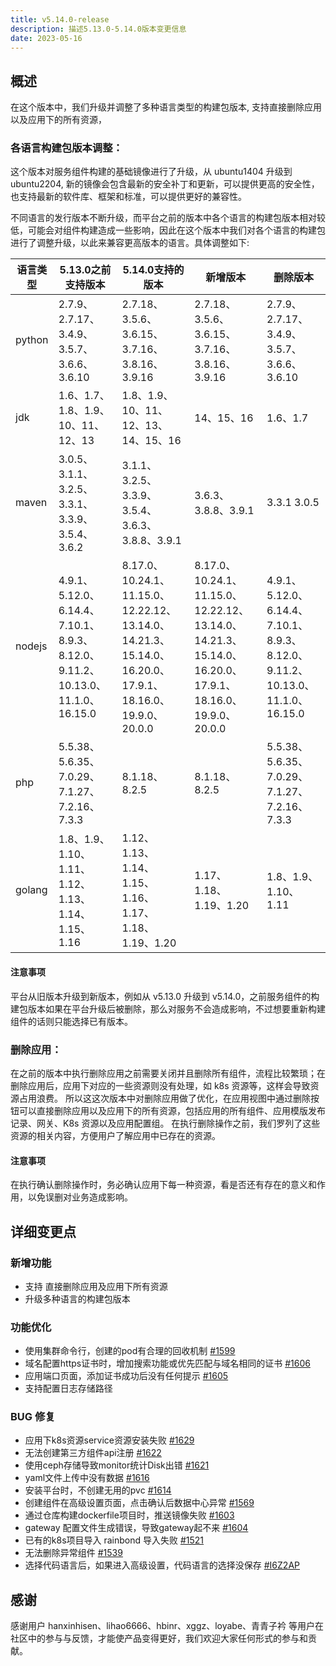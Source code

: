 ```yaml
---
title: v5.14.0-release
description: 描述5.13.0-5.14.0版本变更信息
date: 2023-05-16
---
```


## 概述
在这个版本中，我们升级并调整了多种语言类型的构建包版本, 支持直接删除应用以及应用下的所有资源，

### 各语言构建包版本调整：

这个版本对服务组件构建的基础镜像进行了升级，从 ubuntu1404 升级到 ubuntu2204, 新的镜像会包含最新的安全补丁和更新，可以提供更高的安全性，也支持最新的软件库、框架和标准，可以提供更好的兼容性。

不同语言的发行版本不断升级，而平台之前的版本中各个语言的构建包版本相对较低，可能会对组件构建造成一些影响，因此在这个版本中我们对各个语言的构建包进行了调整升级，以此来兼容更高版本的语言。具体调整如下:


|   语言类型   | 5.13.0之前支持版本 | 5.14.0支持的版本 | 新增版本 | 删除版本 |
| ----------- | --------------- | ------------ | ------ | --------|
|    python   | 2.7.9、2.7.17、3.4.9、3.5.7、3.6.6、3.6.10 | 2.7.18、3.5.6、3.6.15、3.7.16、3.8.16、3.9.16 | 2.7.18、3.5.6、3.6.15、3.7.16、3.8.16、 3.9.16 | 2.7.9、2.7.17、3.4.9、3.5.7、3.6.6、3.6.10 |
|    jdk      | 1.6、1.7、1.8、1.9、10、11、12、13 | 1.8、1.9、10、11、12、13、14、15、16 | 14、15、16 | 1.6、1.7 |
|    maven   | 3.0.5、3.1.1、3.2.5、3.3.1、3.3.9、3.5.4、3.6.2 | 3.1.1、3.2.5、3.3.9、3.5.4、3.6.3、3.8.8、3.9.1 | 3.6.3、3.8.8、3.9.1 | 3.3.1  3.0.5 |
|    nodejs   | 4.9.1、5.12.0、6.14.4、7.10.1、8.9.3、8.12.0、9.11.2、10.13.0、11.1.0、16.15.0 | 8.17.0、10.24.1、11.15.0、12.22.12、13.14.0、14.21.3、15.14.0、16.20.0、17.9.1、18.16.0、19.9.0、20.0.0 | 8.17.0、10.24.1、11.15.0、12.22.12、13.14.0、14.21.3、15.14.0、16.20.0、17.9.1、18.16.0、19.9.0、20.0.0 | 4.9.1、5.12.0、6.14.4、7.10.1、8.9.3、8.12.0、9.11.2、10.13.0、11.1.0、16.15.0 |
|    php   | 5.5.38、5.6.35、7.0.29、7.1.27、7.2.16、7.3.3 | 8.1.18、8.2.5 | 8.1.18、8.2.5 | 5.5.38、5.6.35、7.0.29、7.1.27、7.2.16、7.3.3 |
|    golang   | 1.8、1.9、1.10、1.11、1.12、1.13、1.14、1.15、1.16 | 1.12、1.13、1.14、1.15、1.16、1.17、1.18、1.19、1.20 | 1.17、1.18、1.19、1.20 | 1.8、1.9、1.10、1.11 |

#### 注意事项
平台从旧版本升级到新版本，例如从 v5.13.0 升级到 v5.14.0，之前服务组件的构建包版本如果在平台升级后被删除，那么对服务不会造成影响，不过想要重新构建组件的话则只能选择已有版本。

### 删除应用：
在之前的版本中执行删除应用之前需要关闭并且删除所有组件，流程比较繁琐；在删除应用后，应用下对应的一些资源则没有处理，如 k8s 资源等，这样会导致资源占用浪费。
所以这这次版本中对删除应用做了优化，在应用视图中通过删除按钮可以直接删除应用以及应用下的所有资源，包括应用的所有组件、应用模版发布记录、网关、K8s 资源以及应用配置组。
在执行删除操作之前，我们罗列了这些资源的相关内容，方便用户了解应用中已存在的资源。

#### 注意事项
在执行确认删除操作时，务必确认应用下每一种资源，看是否还有存在的意义和作用，以免误删对业务造成影响。

## 详细变更点
### 新增功能

- 支持 直接删除应用及应用下所有资源
- 升级多种语言的构建包版本

### 功能优化

- 使用集群命令行，创建的pod有合理的回收机制    [#1599](https://github.com/goodrain/rainbond/issues/1599)
- 域名配置https证书时，增加搜索功能或优先匹配与域名相同的证书   [#1606](https://github.com/goodrain/rainbond/issues/1606)
- 应用端口页面，添加证书成功后没有任何提示     [#1605](https://github.com/goodrain/rainbond/issues/1605)
- 支持配置日志存储路径

### BUG 修复

- 应用下k8s资源service资源安装失败  [#1629](https://github.com/goodrain/rainbond/issues/1629)
- 无法创建第三方组件api注册   [#1622](https://github.com/goodrain/rainbond/issues/1622)
- 使用ceph存储导致monitor统计Disk出错  [#1621](https://github.com/goodrain/rainbond/issues/1621)
- yaml文件上传中没有数据  [#1616](https://github.com/goodrain/rainbond/issues/1616)
- 安装平台时，不创建无用的pvc  [#1614](https://github.com/goodrain/rainbond/issues/1614)
- 创建组件在高级设置页面，点击确认后数据中心异常   [#1569](https://github.com/goodrain/rainbond/issues/1569) 
- 通过仓库构建dockerfile项目时，推送镜像失败   [#1603](https://github.com/goodrain/rainbond/issues/1603)
- gateway 配置文件生成错误，导致gateway起不来    [#1604](https://github.com/goodrain/rainbond/issues/1604)
- 已有的k8s项目导入 rainbond 导入失败      [#1521](https://github.com/goodrain/rainbond/issues/1521)
- 无法删除异常组件       [#1539](https://github.com/goodrain/rainbond/issues/1539)
- 选择代码语言后，如果进入高级设置，代码语言的选择没保存  [#I6Z2AP](https://gitee.com/rainbond/Rainbond/issues/I6Z2AP)

## 感谢

感谢用户 hanxinhisen、lihao6666、hbinr、xggz、loyabe、青青子衿 等用户在社区中的参与与反馈，才能使产品变得更好，我们欢迎大家任何形式的参与和贡献。